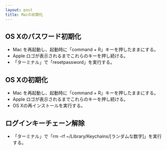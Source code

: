 ```yaml
---
layout: post
title: Macの初期化
---
```


## OS Xのパスワード初期化

- Mac を再起動し、起動時に「command + R」キーを押したままにする。
- Apple ロゴが表示されるまでこれらのキーを押し続ける。
- 「ターミナル」で「resetpassword」を実行する。

## OS Xの初期化

- Mac を再起動し、起動時に「command + R」キーを押したままにする。
- Apple ロゴが表示されるまでこれらのキーを押し続ける。
- OS Xの再インストールを実行する。

## ログインキーチェーン解除

- 「ターミナル」で「rm -rf ~/Library/Keychains/[ランダムな数字]」を実行する。
